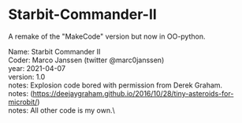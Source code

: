 # Starbit-Commander-II
A remake of the "MakeCode" version but now in OO-python.

Name: Starbit Commander II \
Coder: Marco Janssen (twitter @marc0janssen)\
year: 2021-04-07\
version: 1.0\
notes: Explosion code bored with permission from Derek Graham.\
notes: (https://deejaygraham.github.io/2016/10/28/tiny-asteroids-for-microbit/)\
notes: All other code is my own.\
